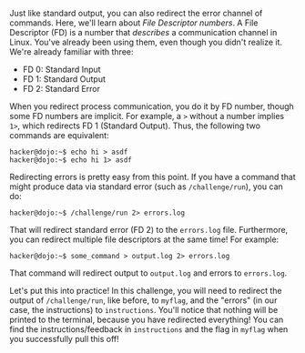 Just like standard output, you can also redirect the error channel of commands.
Here, we'll learn about *File Descriptor numbers*.
A File Descriptor (FD) is a number that *describes* a communication channel in Linux.
You've already been using them, even though you didn't realize it.
We're already familiar with three:

- FD 0: Standard Input
- FD 1: Standard Output
- FD 2: Standard Error

When you redirect process communication, you do it by FD number, though some FD numbers are implicit.
For example, a `>` without a number implies `1>`, which redirects FD 1 (Standard Output).
Thus, the following two commands are equivalent:

```console
hacker@dojo:~$ echo hi > asdf
hacker@dojo:~$ echo hi 1> asdf
```

Redirecting errors is pretty easy from this point.
If you have a command that might produce data via standard error (such as `/challenge/run`), you can do:

```console
hacker@dojo:~$ /challenge/run 2> errors.log
```

That will redirect standard error (FD 2) to the `errors.log` file.
Furthermore, you can redirect multiple file descriptors at the same time!
For example:

```console
hacker@dojo:~$ some_command > output.log 2> errors.log
```

That command will redirect output to `output.log` and errors to `errors.log`.

Let's put this into practice!
In this challenge, you will need to redirect the output of `/challenge/run`, like before, to `myflag`, and the "errors" (in our case, the instructions) to `instructions`.
You'll notice that nothing will be printed to the terminal, because you have redirected everything!
You can find the instructions/feedback in `instructions` and the flag in `myflag` when you successfully pull this off!

